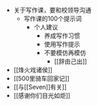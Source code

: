 - 关于写作课，要和校领导沟通
    - 写作课的100个提示词
        - 个人建议
            - 养成写作习惯
            - 使用写作提示
            - 不要模仿再模仿
                - [[辞由己出]]
- [[烽火戏诸侯]]
- [[500里骑车回家记]]
- [[与[[Seven]]有关]]
- [[感谢你们目光如炬]]
